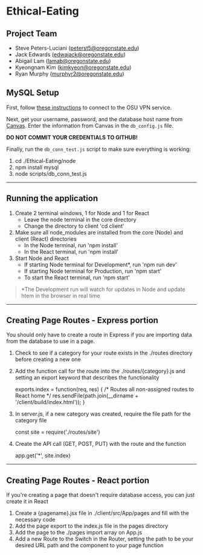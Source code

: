 # Ethical-Eating
## Project Team
- Steve Peters-Luciani (peterst5@oregonstate.edu)
- Jack Edwards (edwajack@oregonstate.edu)
- Abigail Lam (lamab@oregonstate.edu)
- Kyeongnam Kim (kimkyeon@oregonstate.edu)
- Ryan Murphy (murphyr2@oregonstate.edu)


## MySQL Setup
First, follow [these instructions](https://oregonstate.teamdynamix.com/TDClient/1935/Portal/KB/ArticleDet?ID=76790) to connect to the OSU VPN service.

Next, get your username, password, and the database host name from [Canvas](https://canvas.oregonstate.edu/courses/1784230/pages/course-resources?module_item_id=20023110).  Enter the information from Canvas in the `db_config.js` file.

**DO NOT COMMIT YOUR CREDENTIALS TO GITHUB!**

Finally, run the `db_conn_test.js` script to make sure everything is working:
1. cd ./Ethical-Eating/node
2. npm install mysql
3. node scripts/db_conn_test.js

---

## Running the application
1. Create 2 terminal windows, 1 for Node and 1 for React
    - Leave the node terminal in the core directory
    - Change the directory to client 'cd client'
2. Make sure all node_modules are installed from the core (Node) and client (React) directories
    - In the Node terminal, run 'npm install'
    - In the React terminal, run 'npm install'
3. Start Node and React
    - If starting Node terminal for Development*, run 'npm run dev'
    - If starting Node terminal for Production, run 'npm start'
    - To start the React terminal, run 'npm start'

> *The Development run will watch for updates in Node and update htem in the browser in real time

---

## Creating Page Routes - Express portion
You should only have to create a route in Express if you are importing data from the database to use in a page.
1. Check to see if a category for your route exists in the ./routes directory before creating a new one
2. Add the function call for the route into the ./routes/{category}.js and setting an export keyword that describes the functionality

    exports.index = function(req, res) {
        /* Routes all non-assigned routes to React home */
        res.sendFile(path.join(__dirname + '/client/build/index.html'));
    }

3. In server.js, if a new category was created, require the file path for the category file

    const site = require('./routes/site')

4. Create the API call (GET, POST, PUT) with the route and the function

    app.get('*', site.index)


---

## Creating Page Routes - React portion
If you're creating a page that doesn't require database access, you can just create it in React
1. Create a {pagename}.jsx file in ./client/src/App/pages and fill with the necessary code
2. Add the page export to the index.js file in the pages directory
3. Add the page to the ./pages import array on App.js
4. Add a new Route to the Switch in the Router, setting the path to be your desired URL path and the component to your page function